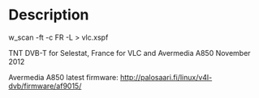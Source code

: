 Description
=====

w_scan -ft -c FR -L > vlc.xspf

TNT DVB-T for Selestat, France
for VLC and Avermedia A850
November 2012


Avermedia A850 latest firmware: http://palosaari.fi/linux/v4l-dvb/firmware/af9015/

